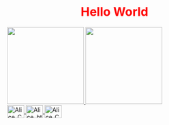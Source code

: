 <div align="center">
  <h1 style="color:red;">Hello World</h1>
</div>
<div>
  <a href="https://github.com/AliceSantoi">
    <img height="180em" src="https://github-readme-stats.vercel.app/api?username=AliceSantoi&show_icons=true&theme=highcontrast">
    <img height="180em" src="https://github-readme-stats.vercel.app/api/top-langs/?username=AliceSantoi&layout=compact&theme=highcontrast">
</div>
<div>
  <img align="center" alt="Alice_C" height="30" width="40" src="https://cdn.jsdelivr.net/gh/devicons/devicon/icons/c/c-original.svg" />
  <img align="center" alt="Alice_html" height="30" width="40" src="https://cdn.jsdelivr.net/gh/devicons/devicon/icons/html5/html5-original.svg" />
  <img align="center" alt="Alice_C" height="30" width="40" src="https://cdn.jsdelivr.net/gh/devicons/devicon/icons/css3/css3-original.svg" />
</div>


